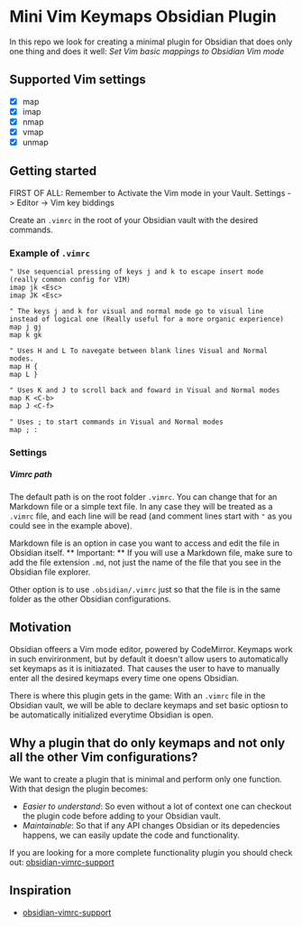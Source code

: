 # Mini Vim Keymaps Obsidian Plugin
In this repo we look for creating a minimal plugin for Obsidian that does only one thing and does it well: *Set Vim basic mappings to Obsidian Vim mode*

## Supported Vim settings
- [x] map
- [x] imap
- [x] nmap
- [x] vmap
- [x] unmap

## Getting started
FIRST OF ALL: Remember to Activate the Vim mode in your Vault. Settings -> Editor -> Vim key biddings

Create an `.vimrc` in the root of your Obsidian vault with the desired commands.

### Example of `.vimrc`
``` vimscript
" Use sequencial pressing of keys j and k to escape insert mode (really common config for VIM)
imap jk <Esc>
imap JK <Esc>

" The keys j and k for visual and normal mode go to visual line instead of logical one (Really useful for a more organic experience)
map j gj
map k gk

" Uses H and L To navegate between blank lines Visual and Normal modes.
map H {
map L }

" Uses K and J to scroll back and foward in Visual and Normal modes
map K <C-b>
map J <C-f>

" Uses ; to start commands in Visual and Normal modes
map ; :
```
### Settings
##### Vimrc path
The default path is on the root folder `.vimrc`.
You can change that for an Markdown file or a simple text file.
In any case they will be treated as a `.vimrc` file, and each line will be read (and comment lines start with `"` as you could see in the example above).

Markdown file is an option in case you want to access and edit the file in Obsidian itself.
** Important: ** If you will use a Markdown file, make sure to add the file extension `.md`, not just the name of the file that you see in the Obsidian file explorer.

Other option is to use `.obsidian/.vimrc` just so that the file is in the same folder as the other Obsidian configurations.

## Motivation
Obsidian offeers a Vim mode editor, powered by CodeMirror. Keymaps work in such envirironment, but by default it doesn't allow users to automatically set keymaps as it is initiazated. That causes the user to have to manually enter all the desired keymaps every time one opens Obsidian.

There is where this plugin gets in the game: With an `.vimrc` file in the Obsidian vault, we will be able to declare keymaps and set basic optiosn to be automatically initialized everytime Obsidian is open.

## Why a plugin that do only keymaps and not only all the other Vim configurations?
We want to create a plugin that is minimal and perform only one function.
With that design the plugin becomes:
* *Easier to understand*: So even without a lot of context one can checkout the plugin code before adding to your Obsidian vault.
* *Maintainable*: So that if any API changes Obsidian or its depedencies happens, we can easily update the code and functionality.

If you are looking for a more complete functionality plugin you should check out: [obsidian-vimrc-support](https://github.com/esm7/obsidian-vimrc-support)

## Inspiration
* [obsidian-vimrc-support](https://github.com/esm7/obsidian-vimrc-support)
